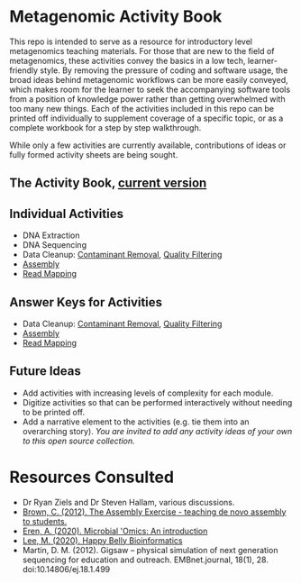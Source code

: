 # Metagenomic Activity Book
This repo is intended to serve as a resource for introductory level metagenomics teaching materials. For those that are new to the field of metagenomics, these activities convey the basics in a low tech, learner-friendly style. By removing the pressure of coding and software usage, the broad ideas behind metagenomic workflows can be more easily conveyed, which makes room for the learner to seek the accompanying software tools from a position of knowledge power rather than getting overwhelmed with too many new things. Each of the activities included in this repo can be printed off individually to supplement coverage of a specific topic, or as a complete workbook for a step by step walkthrough. 

While only a few activities are currently available, contributions of ideas or fully formed activity sheets are being sought.

## The Activity Book, [current version]()

## Individual Activities
- DNA Extraction
- DNA Sequencing
- Data Cleanup: [Contaminant Removal](https://github.com/krwaring/metagenomic-activity-book/blob/main/Activity%20Files/DataCleanup-ContaminantRemoval.pdf), [Quality Filtering](https://github.com/krwaring/metagenomic-activity-book/blob/main/Activity%20Files/DataCleanup-QualityFiltering.pdf)
- [Assembly](https://github.com/krwaring/metagenomic-activity-book/blob/main/Activity%20Files/Assembly.pdf)
- [Read Mapping](https://github.com/krwaring/metagenomic-activity-book/blob/main/Activity%20Files/ReadMapping.pdf)

## Answer Keys for Activities
- Data Cleanup: [Contaminant Removal](https://github.com/krwaring/metagenomic-activity-book/tree/main/Activity%20Files/Answer%20Key/AK_DataCleanup-ContaminantRemoval.pdf), [Quality Filtering](https://github.com/krwaring/metagenomic-activity-book/tree/main/Activity%20Files/Answer%20Key/AK_DataCleanup-QualityFiltering.pdf)
- [Assembly](https://github.com/krwaring/metagenomic-activity-book/tree/main/Activity%20Files/Answer%20Key/AK_Assembly.pdf)
- [Read Mapping](https://github.com/krwaring/metagenomic-activity-book/tree/main/Activity%20Files/Answer%20Key/AK_ReadMapping.pdf)

## Future Ideas
- Add activities with increasing levels of complexity for each module.
- Digitize activities so that can be performed interactively without needing to be printed off.
- Add a narrative element to the activities (e.g. tie them into an overarching story).
*You are invited to add any activity ideas of your own to this open source collection.*

# Resources Consulted

- Dr Ryan Ziels and Dr Steven Hallam, various discussions.
- [Brown, C. (2012). The Assembly Exercise - teaching de novo assembly to students.](http://ivory.idyll.org/blog/the-assembly-exercise.html)
- [Eren, A. (2020). Microbial 'Omics: An introduction](https://merenlab.org/momics/)
- [Lee, M. (2020). Happy Belly Bioinformatics](https://astrobiomike.github.io/)
- Martin, D. M. (2012). Gigsaw – physical simulation of next generation sequencing for education and outreach. EMBnet.journal, 18(1), 28. doi:10.14806/ej.18.1.499
